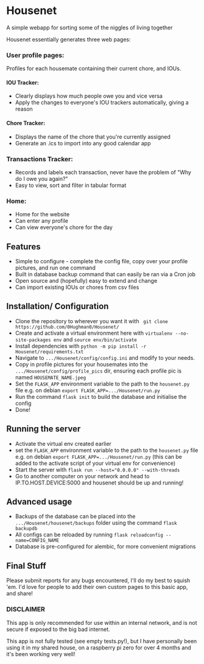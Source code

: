 # Housenet
A simple webapp for sorting some of the niggles of living together

Housenet essentially generates three web pages:

### User profile pages:

Profiles for each housemate containing their current chore, and IOUs.

#### IOU Tracker:

* Clearly displays how much people owe you and vice versa
* Apply the changes to everyone's IOU trackers automatically, giving a reason

#### Chore Tracker:

* Displays the name of the chore that you're currently assigned
* Generate an .ics to import into any good calendar app


### Transactions Tracker:

* Records and labels each transaction, never have the problem of "Why do I owe you again?"
* Easy to view, sort and filter in tabular format

### Home:

* Home for the website
* Can enter any profile
* Can view everyone's chore for the day

## Features

* Simple to configure - complete the config file, copy over your profile pictures, and run one command
* Built in database backup command that can easily be ran via a Cron job
* Open source and (hopefully) easy to extend and change
* Can import existing IOUs or chores from csv files


## Installation/ Configuration

* Clone the repository to wherever you want it with ` git clone https://github.com/0Hughman0/Housenet/`
* Create and activate a virtual environment here with `virtualenv --no-site-packages env` and `source env/bin/activate`
* Install dependencies with `python -m pip install -r Housenet/requirements.txt`
* Navigate to `.../Housenet/config/config.ini` and modify to your needs.
* Copy in profile pictures for your housemates into the `.../Housenet/config/profile_pics` dir, ensuring each profile pic is named `HOUSEMATE_NAME.jpeg`
* Set the `FLASK_APP` environment variable to the path to the `housenet.py` file e.g. on debian `export FLASK_APP=.../Housenet/run.py`
* Run the command `flask init` to build the database and initialise the config
* Done!

## Running the server

* Activate the virtual env created earlier
* set the `FLASK_APP` environment variable to the path to the `housenet.py` file e.g. on debian `export FLASK_APP=.../Housenet/run.py` (this can be added to the activate script of your virtual env for convenience)
* Start the server with `flask run --host="0.0.0.0" --with-threads`
* Go to another computer on your network and head to IP.TO.HOST.DEVICE:5000 and housenet should be up and running!

## Advanced usage

* Backups of the database can be placed into the `.../Housenet/housenet/backups` folder using the command `flask backupdb`
* All configs can be reloaded by running `flask reloadconfig --name=CONFIG_NAME`
* Database is pre-configured for alembic, for more convenient migrations

## Final Stuff

Please submit reports for any bugs encountered, I'll do my best to squish 'em. I'd love for people to add their own custom pages to this basic app, and share!

### DISCLAIMER

This app is only recommended for use within an internal network, and is not secure if exposed to the big bad internet.

This app is not fully tested (see empty tests.py!), but I have personally been using it in my shared house, on a raspberry pi zero for over 4 months and it's been working very well!






